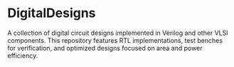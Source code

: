 # DigitalDesigns
A collection of digital circuit designs implemented in Verilog and other VLSI components. This repository features RTL implementations, test benches for verification, and optimized designs focused on area and power efficiency. 
